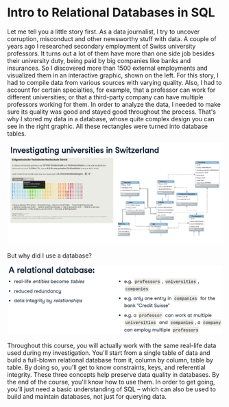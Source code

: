 # Intro to Relational Databases in SQL

Let me tell you a little story first. As a data journalist, I try to uncover corruption, misconduct and other newsworthy stuff with data. A couple of years ago I researched secondary employment of Swiss university professors. It turns out a lot of them have more than one side job besides their university duty, being paid by big companies like banks and insurances. So I discovered more than 1500 external employments and visualized them in an interactive graphic, shown on the left. For this story, I had to compile data from various sources with varying quality. Also, I had to account for certain specialties, for example, that a professor can work for different universities; or that a third-party company can have multiple professors working for them. In order to analyze the data, I needed to make sure its quality was good and stayed good throughout the process. That's why I stored my data in a database, whose quite complex design you can see in the right graphic. All these rectangles were turned into database tables.

![](190706.png)

But why did I use a database?

![](191319.png)

Throughout this course, you will actually work with the same real-life data used during my investigation. You'll start from a single table of data and build a full-blown relational database from it, column by column, table by table.
By doing so, you'll get to know constraints, keys, and referential integrity. These three concepts help preserve data quality in databases.
By the end of the course, you'll know how to use them. In order to get going, you'll just need a basic understanding of SQL – which can also be used to build and maintain databases, not just for querying data.

